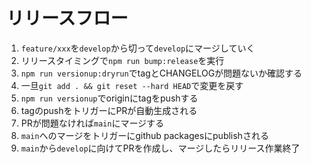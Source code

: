 # リリースフロー

1. `feature/xxx`を`develop`から切って`develop`にマージしていく
1. リリースタイミングで`npm run bump:release`を実行
1. `npm run versionup:dryrun`でtagとCHANGELOGが問題ないか確認する
1. 一旦`git add . && git reset --hard HEAD`で変更を戻す
1. `npm run versionup`でoriginにtagをpushする
1. tagのpushをトリガーにPRが自動生成される
1. PRが問題なければ`main`にマージする
1. `main`へのマージをトリガーにgithub packagesにpublishされる
1. `main`から`develop`に向けてPRを作成し、マージしたらリリース作業終了
